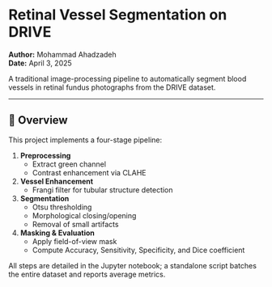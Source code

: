 # Retinal Vessel Segmentation on DRIVE

**Author:** Mohammad Ahadzadeh  
**Date:** April 3, 2025  

A traditional image-processing pipeline to automatically segment blood vessels in retinal fundus photographs from the DRIVE dataset.

---

## 📖 Overview

This project implements a four-stage pipeline:

1. **Preprocessing**  
   - Extract green channel  
   - Contrast enhancement via CLAHE  
2. **Vessel Enhancement**  
   - Frangi filter for tubular structure detection  
3. **Segmentation**  
   - Otsu thresholding  
   - Morphological closing/opening  
   - Removal of small artifacts  
4. **Masking & Evaluation**  
   - Apply field-of-view mask  
   - Compute Accuracy, Sensitivity, Specificity, and Dice coefficient  

All steps are detailed in the Jupyter notebook; a standalone script batches the entire dataset and reports average metrics.
